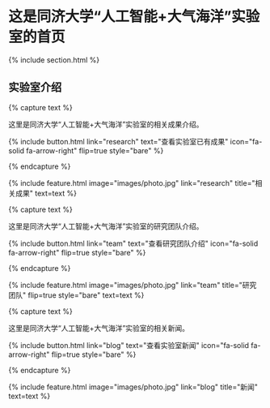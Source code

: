---
---

# 这是同济大学“人工智能+大气海洋”实验室的首页



{% include section.html %}

## 实验室介绍

{% capture text %}

这里是同济大学“人工智能+大气海洋”实验室的相关成果介绍。

{%
  include button.html
  link="research"
  text="查看实验室已有成果"
  icon="fa-solid fa-arrow-right"
  flip=true
  style="bare"
%}

{% endcapture %}

{%
  include feature.html
  image="images/photo.jpg"
  link="research"
  title="相关成果"
  text=text
%}

{% capture text %}

这里是同济大学“人工智能+大气海洋”实验室的研究团队介绍。

{%
  include button.html
  link="team"
  text="查看研究团队介绍"
  icon="fa-solid fa-arrow-right"
  flip=true
  style="bare"
%}

{% endcapture %}

{%
  include feature.html
  image="images/photo.jpg"
  link="team"
  title="研究团队"
  flip=true
  style="bare"
  text=text
%}

{% capture text %}

这里是同济大学“人工智能+大气海洋”实验室的相关新闻。

{%
  include button.html
  link="blog"
  text="查看实验室新闻"
  icon="fa-solid fa-arrow-right"
  flip=true
  style="bare"
%}

{% endcapture %}

{%
  include feature.html
  image="images/photo.jpg"
  link="blog"
  title="新闻"
  text=text
%}